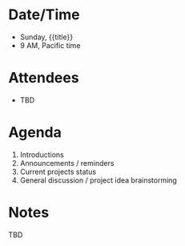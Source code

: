 # Date/Time

- Sunday, {{title}}
- 9 AM, Pacific time

# Attendees

- TBD

# Agenda

1. Introductions
2. Announcements / reminders
3. Current projects status
4. General discussion / project idea brainstorming

# Notes

TBD

